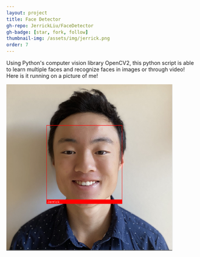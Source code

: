 ```yaml
---
layout: project
title: Face Detector
gh-repo: JerrickLiu/FaceDetector
gh-badge: [star, fork, follow]
thumbnail-img: /assets/img/jerrick.png
order: 7
---
```



Using Python's computer vision library OpenCV2, this python script is able to learn multiple faces and recognize faces in images or through video! Here is it running on a picture of me!

![](/assets/img/jerrick.png)